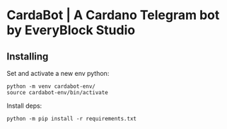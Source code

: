 # CardaBot | A Cardano Telegram bot by EveryBlock Studio

## Installing

Set and activate a new env python:

```
python -m venv cardabot-env/
source cardabot-env/bin/activate
```

Install deps:

```
python -m pip install -r requirements.txt
```